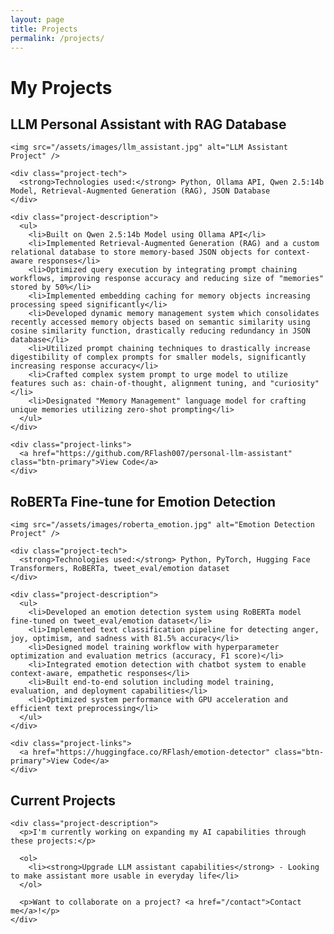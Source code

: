 ```yaml
---
layout: page
title: Projects
permalink: /projects/
---
```


# My Projects

<div class="projects-container">

  <div class="project-item">
    <h2>LLM Personal Assistant with RAG Database</h2>
    
    <img src="/assets/images/llm_assistant.jpg" alt="LLM Assistant Project" />
    
    <div class="project-tech">
      <strong>Technologies used:</strong> Python, Ollama API, Qwen 2.5:14b Model, Retrieval-Augmented Generation (RAG), JSON Database
    </div>
    
    <div class="project-description">
      <ul>
        <li>Built on Qwen 2.5:14b Model using Ollama API</li>
        <li>Implemented Retrieval-Augmented Generation (RAG) and a custom relational database to store memory-based JSON objects for context-aware responses</li>
        <li>Optimized query execution by integrating prompt chaining workflows, improving response accuracy and reducing size of "memories" stored by 50%</li>
        <li>Implemented embedding caching for memory objects increasing processing speed significantly</li>
        <li>Developed dynamic memory management system which consolidates recently accessed memory objects based on semantic similarity using cosine similarity function, drastically reducing redundancy in JSON database</li>
        <li>Utilized prompt chaining techniques to drastically increase digestibility of complex prompts for smaller models, significantly increasing response accuracy</li>
        <li>Crafted complex system prompt to urge model to utilize features such as: chain-of-thought, alignment tuning, and "curiosity"</li>
        <li>Designated "Memory Management" language model for crafting unique memories utilizing zero-shot prompting</li>
      </ul>
    </div>
    
    <div class="project-links">
      <a href="https://github.com/RFlash007/personal-llm-assistant" class="btn-primary">View Code</a>
    </div>
  </div>

  <div class="project-item">
    <h2>RoBERTa Fine-tune for Emotion Detection</h2>
    
    <img src="/assets/images/roberta_emotion.jpg" alt="Emotion Detection Project" />
    
    <div class="project-tech">
      <strong>Technologies used:</strong> Python, PyTorch, Hugging Face Transformers, RoBERTa, tweet_eval/emotion dataset
    </div>
    
    <div class="project-description">
      <ul>
        <li>Developed an emotion detection system using RoBERTa model fine-tuned on tweet_eval/emotion dataset</li>
        <li>Implemented text classification pipeline for detecting anger, joy, optimism, and sadness with 81.5% accuracy</li>
        <li>Designed model training workflow with hyperparameter optimization and evaluation metrics (accuracy, F1 score)</li>
        <li>Integrated emotion detection with chatbot system to enable context-aware, empathetic responses</li>
        <li>Built end-to-end solution including model training, evaluation, and deployment capabilities</li>
        <li>Optimized system performance with GPU acceleration and efficient text preprocessing</li>
      </ul>
    </div>
    
    <div class="project-links">
      <a href="https://huggingface.co/RFlash/emotion-detector" class="btn-primary">View Code</a>
    </div>
  </div>

  <div class="project-item">
    <h2>Current Projects</h2>
    
    <div class="project-description">
      <p>I'm currently working on expanding my AI capabilities through these projects:</p>
      
      <ol>
        <li><strong>Upgrade LLM assistant capabilities</strong> - Looking to make assistant more usable in everyday life</li>
      </ol>
      
      <p>Want to collaborate on a project? <a href="/contact">Contact me</a>!</p>
    </div>
  </div>

</div> 